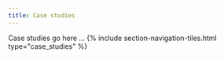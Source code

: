 ```yaml
---
title: Case studies
---
```


Case studies go here ...
{% include section-navigation-tiles.html type="case_studies" %}
